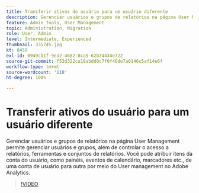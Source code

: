 ```yaml
---
title: Transferir ativos do usuário para um usuário diferente
description: Gerenciar usuários e grupos de relatórios na página User Management permite gerenciar usuários e grupos, além de controlar o acesso a relatórios, ferramentas e conjuntos de relatórios. Você pode atribuir itens da conta do usuário, como painéis, eventos de calendário, marcadores etc., de uma conta de usuário para outra por meio do User management no Adobe Analytics.
feature: Admin Tools, User Management
topic: Administration, Migration
role: User, Admin
level: Intermediate, Experienced
thumbnail: 335745.jpg
kt: 8459
exl-id: 0949cb1f-9ea2-4682-8ca5-62b74434e722
source-git-commit: f53d322ca18abdd0c7f0f46de7a0146c5af14e6f
workflow-type: tm+mt
source-wordcount: '118'
ht-degree: 100%

---
```


# Transferir ativos do usuário para um usuário diferente

Gerenciar usuários e grupos de relatórios na página User Management permite gerenciar usuários e grupos, além de controlar o acesso a relatórios, ferramentas e conjuntos de relatórios. Você pode atribuir itens da conta do usuário, como painéis, eventos de calendário, marcadores etc., de uma conta de usuário para outra por meio do User management no Adobe Analytics.


>[!VIDEO](https://video.tv.adobe.com/v/335745/?quality=12&learn=on)
